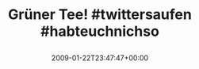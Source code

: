 ---
retweeted: false
source: <a href="http://twitter.com" rel="nofollow">Twitter Web Client</a>
entities:
  hashtags:
  - text: twittersaufen
    indices:
    - '12'
    - '26'
  - text: habteuchnichso
    indices:
    - '27'
    - '42'
  symbols: []
  user_mentions: []
  urls: []
display_text_range:
- '0'
- '42'
favorite_count: '0'
id_str: '1140558258'
truncated: false
retweet_count: '0'
id: '1140558258'
created_at: Thu Jan 22 23:47:47 +0000 2009
favorited: false
full_text: 'Grüner Tee! #twittersaufen #habteuchnichso'
lang: de
tags:
- twittersaufen
- habteuchnichso
- pesos/twitter
date: '2009-01-22T23:47:47+00:00'
src: https://twitter.com/bascht/status/1140558258
original_url: https://twitter.com/bascht/status/1140558258
type: twitter_tweet
text: 'Grüner Tee! #twittersaufen #habteuchnichso'
title: 'Grüner Tee! #twittersaufen #habteuchnichso

  '

---
